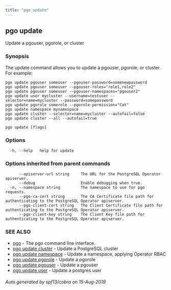 ```yaml
---
title: "pgo_update"
---
```

## pgo update

Update a pgouser, pgorole, or cluster

### Synopsis

The update command allows you to update a pgouser, pgorole, or cluster. For example:

	pgo update pgouser someuser --pgouser-password=somenewpassword
	pgo update pgouser someuser --pgouser-roles="role1,role2"
	pgo update pgouser someuser --pgouser-namespaces="pgouser2"
	pgo update user mycluster --username=testuser --selector=name=mycluster --password=somepassword
	pgo update pgorole somerole --pgorole-permission="Cat"
	pgo update namespace mynamespace 
	pgo update cluster --selector=name=mycluster --autofail=false
	pgo update cluster --all --autofail=true

```
pgo update [flags]
```

### Options

```
  -h, --help   help for update
```

### Options inherited from parent commands

```
      --apiserver-url string     The URL for the PostgreSQL Operator apiserver.
      --debug                    Enable debugging when true.
  -n, --namespace string         The namespace to use for pgo requests.
      --pgo-ca-cert string       The CA Certificate file path for authenticating to the PostgreSQL Operator apiserver.
      --pgo-client-cert string   The Client Certificate file path for authenticating to the PostgreSQL Operator apiserver.
      --pgo-client-key string    The Client Key file path for authenticating to the PostgreSQL Operator apiserver.
```

### SEE ALSO

* [pgo](/operatorcli/cli/pgo/)	 - The pgo command line interface.
* [pgo update cluster](/operatorcli/cli/pgo_update_cluster/)	 - Update a PostgreSQL cluster
* [pgo update namespace](/operatorcli/cli/pgo_update_namespace/)	 - Update a namespace, applying Operator RBAC
* [pgo update pgorole](/operatorcli/cli/pgo_update_pgorole/)	 - Update a pgorole
* [pgo update pgouser](/operatorcli/cli/pgo_update_pgouser/)	 - Update a pgouser
* [pgo update user](/operatorcli/cli/pgo_update_user/)	 - Update a postgres user

###### Auto generated by spf13/cobra on 15-Aug-2019
